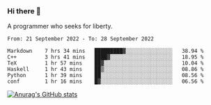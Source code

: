 ### Hi there 👋

<!--
**shejialuo/shejialuo** is a ✨ _special_ ✨ repository because its `README.md` (this file) appears on your GitHub profile.

Here are some ideas to get you started:

- 🔭 I’m currently working on ...
- 🌱 I’m currently learning ...
- 👯 I’m looking to collaborate on ...
- 🤔 I’m looking for help with ...
- 💬 Ask me about ...
- 📫 How to reach me: ...
- 😄 Pronouns: ...
- ⚡ Fun fact: ...
-->

A programmer who seeks for liberty.

<!--START_SECTION:waka-->

```text
From: 21 September 2022 - To: 28 September 2022

Markdown    7 hrs 34 mins   █████████▓░░░░░░░░░░░░░░░   38.94 %
C++         3 hrs 41 mins   ████▓░░░░░░░░░░░░░░░░░░░░   18.95 %
TeX         1 hr 57 mins    ██▓░░░░░░░░░░░░░░░░░░░░░░   10.04 %
Haskell     1 hr 43 mins    ██▒░░░░░░░░░░░░░░░░░░░░░░   08.86 %
Python      1 hr 39 mins    ██░░░░░░░░░░░░░░░░░░░░░░░   08.56 %
conf        1 hr 16 mins    █▓░░░░░░░░░░░░░░░░░░░░░░░   06.56 %
```

<!--END_SECTION:waka-->

[![Anurag's GitHub stats](https://github-readme-stats.vercel.app/api?username=shejialuo&show_icons=true&theme=dracula)](https://github.com/anuraghazra/github-readme-stats)

